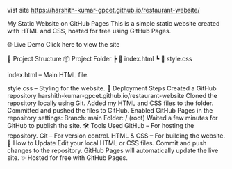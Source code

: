 vist site https://harshith-kumar-gpcet.github.io/restaurant-website/


My Static Website on GitHub Pages
This is a simple static website created with HTML and CSS, hosted for free using GitHub Pages.

🌐 Live Demo
Click here to view the site

📂 Project Structure
📦 Project Folder ┣ 📜 index.html ┗ 📜 style.css

index.html – Main HTML file.

style.css – Styling for the website.
🚀 Deployment Steps
Created a GitHub repository harshith-kumar-gpcet.github.io/restaurant-website
Cloned the repository locally using Git.
Added my HTML and CSS files to the folder.
Committed and pushed the files to GitHub.
Enabled GitHub Pages in the repository settings:
Branch: main
Folder: / (root)
Waited a few minutes for GitHub to publish the site.
🛠 Tools Used
GitHub – For hosting the repository.
Git – For version control.
HTML & CSS – For building the website.
📌 How to Update
Edit your local HTML or CSS files.
Commit and push changes to the repository.
GitHub Pages will automatically update the live site.
✨ Hosted for free with GitHub Pages.
